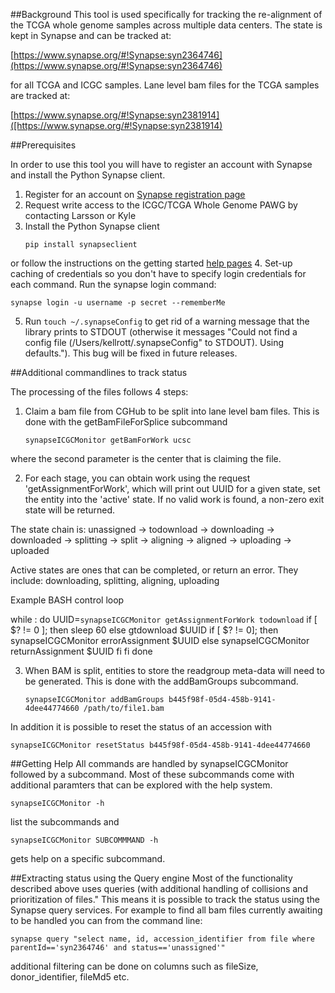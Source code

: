 ##Background
This tool is used specifically for tracking the re-alignment of the TCGA whole genome samples across multiple data centers.  The state is kept in Synapse and can be tracked at:

[https://www.synapse.org/#!Synapse:syn2364746](https://www.synapse.org/#!Synapse:syn2364746) 

for all TCGA and ICGC samples. Lane level bam files for the TCGA samples are tracked at:

[https://www.synapse.org/#!Synapse:syn2381914]([https://www.synapse.org/#!Synapse:syn2381914)

##Prerequisites

In order to use this tool you will have to register an account with Synapse and install the Python Synapse client.

1. Register for an account on [Synapse registration page](https://www.synapse.org/#!RegisterAccount:0)
2. Request write access to the ICGC/TCGA Whole Genome PAWG by contacting Larsson or Kyle
3. Install the Python Synapse client
   ```
   pip install synapseclient
   ```
or follow the instructions on the getting started [help pages](https://www.synapse.org/#!Synapse:syn1768504)
4. Set-up caching of credentials so you don't have to specify login credentials for each command.  Run the synapse login command:
   ```
   synapse login -u username -p secret --rememberMe
   ```
5. Run `touch ~/.synapseConfig` to get rid of a warning message that the library prints to STDOUT (otherwise 
it messages "Could not find a config file (/Users/kellrott/.synapseConfig" to STDOUT).  Using defaults."). This bug will 
be fixed in future releases.

##Additional commandlines to track status

The processing of the files follows 4 steps:

1. Claim a bam file from CGHub to be split into lane level bam files. This is done with the getBamFileForSplice subcommand
   ```
   synapseICGCMonitor getBamForWork ucsc
   ```
where the second parameter is the center that is claiming the file.

2. For each stage, you can obtain work using the request 'getAssignmentForWork', which will print out UUID for a given state, 
set the entity into the 'active' state. If no valid work is found, a non-zero exit state will be returned.

The state chain is:
unassigned -> todownload -> downloading -> downloaded -> splitting -> split -> aligning -> aligned -> uploading -> uploaded

Active states are ones that can be completed, or return an error. They include: downloading, splitting, aligning, uploading

Example BASH control loop

while :
do
   UUID=`synapseICGCMonitor getAssignmentForWork todownload`
   if [ $? != 0 ]; then 
      sleep 60
   else
      gtdownload $UUID
      if [ $? != 0]; then
         synapseICGCMonitor errorAssignment $UUID
      else
         synapseICGCMonitor returnAssignment $UUID
      fi
   fi
done

3. When BAM is split, entities to store the readgroup meta-data will need to be generated. This is done with the addBamGroups subcommand.  

   ```
   synapseICGCMonitor addBamGroups b445f98f-05d4-458b-9141-4dee44774660 /path/to/file1.bam
   ```

In addition it is possible to reset the status of an accession with
```
synapseICGCMonitor resetStatus b445f98f-05d4-458b-9141-4dee44774660
```

##Getting Help
All commands are handled by synapseICGCMonitor followed by a subcommand.  Most of these subcommands come with  additional paramters that can be explored with the help system.

```
synapseICGCMonitor -h
```
list the subcommands and 
```
synapseICGCMonitor SUBCOMMMAND -h
```
gets help on a specific subcommand.


##Extracting status using the Query engine
Most of the functionality described above uses queries (with additional handling of collisions and prioritization of files."  This means it is possible to track the status using the Synapse query services. For example to find all bam files currently awaiting to be handled you can from the command line:
```
synapse query "select name, id, accession_identifier from file where parentId=='syn2364746' and status=='unassigned'"
```
additional filtering can be done on columns such as fileSize, donor_identifier, fileMd5 etc.